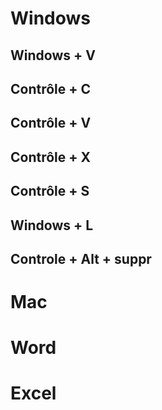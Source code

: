 # Windows

## Windows + V 

## Contrôle + C

## Contrôle + V

## Contrôle + X

## Contrôle + S

## Windows + L

## Controle + Alt + suppr


# Mac

# Word

# Excel